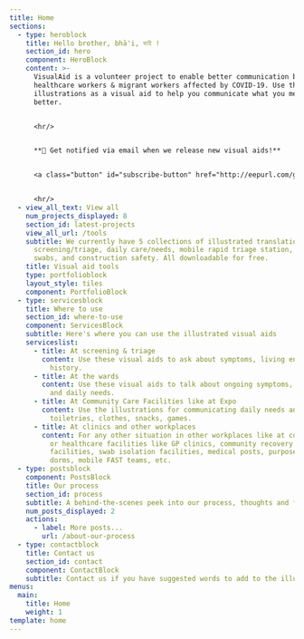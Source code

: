 ```yaml
---
title: Home
sections:
  - type: heroblock
    title: Hello brother, bhā'i, ভাই !
    section_id: hero
    component: HeroBlock
    content: >-
      VisualAid is a volunteer project to enable better communication between
      healthcare workers & migrant workers affected by COVID-19. Use the
      illustrations as a visual aid to help you communicate what you mean,
      better.


      <hr/>


      **🚨 Get notified via email when we release new visual aids!**


      <a class="button" id="subscribe-button" href="http://eepurl.com/g2UlL5"  target="_blank" rel="noopener" style="margin-bottom: 0.75em;">**Get notified**</a>


      <hr/>
  - view_all_text: View all
    num_projects_displayed: 8
    section_id: latest-projects
    view_all_url: /tools
    subtitle: We currently have 5 collections of illustrated translations -
      screening/triage, daily care/needs, mobile rapid triage station, COVID
      swabs, and construction safety. All downloadable for free.
    title: Visual aid tools
    type: portfolioblock
    layout_style: tiles
    component: PortfolioBlock
  - type: servicesblock
    title: Where to use
    section_id: where-to-use
    component: ServicesBlock
    subtitle: Here's where you can use the illustrated visual aids
    serviceslist:
      - title: At screening & triage
        content: Use these visual aids to ask about symptoms, living environment, travel
          history.
      - title: At the wards
        content: Use these visual aids to talk about ongoing symptoms, health markers
          and daily needs.
      - title: At Community Care Facilities like at Expo
        content: Use the illustrations for communicating daily needs and wants, like
          toiletries, clothes, snacks, games.
      - title: At clinics and other workplaces
        content: For any other situation in other workplaces like at construction sites,
          or healthcare facilities like GP clinics, community recovery
          facilities, swab isolation facilities, medical posts, purpose-built
          dorms, mobile FAST teams, etc.
  - type: postsblock
    component: PostsBlock
    title: Our process
    section_id: process
    subtitle: A behind-the-scenes peek into our process, thoughts and future plans
    num_posts_displayed: 2
    actions:
      - label: More posts...
        url: /about-our-process
  - type: contactblock
    title: Contact us
    section_id: contact
    component: ContactBlock
    subtitle: Contact us if you have suggested words to add to the illustrations!
menus:
  main:
    title: Home
    weight: 1
template: home
---
```

